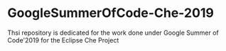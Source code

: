 # GoogleSummerOfCode-Che-2019
Thsi repository is dedicated for the work done under Google Summer of Code'2019 for the Eclipse Che Project
